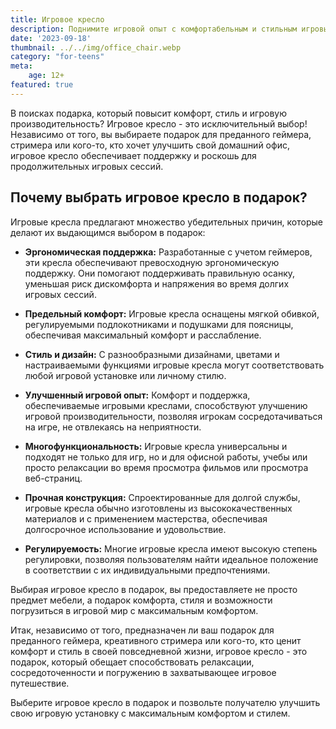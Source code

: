```yaml
---
title: Игровое кресло
description: Поднимите игровой опыт с комфортабельным и стильным игровым креслом.
date: '2023-09-18'
thumbnail: ../../img/office_chair.webp
category: "for-teens"
meta:
    age: 12+
featured: true
---
```


В поисках подарка, который повысит комфорт, стиль и игровую производительность? Игровое кресло - это исключительный выбор! Независимо от того, вы выбираете подарок для преданного геймера, стримера или кого-то, кто хочет улучшить свой домашний офис, игровое кресло обеспечивает поддержку и роскошь для продолжительных игровых сессий.

## Почему выбрать игровое кресло в подарок?

Игровые кресла предлагают множество убедительных причин, которые делают их выдающимся выбором в подарок:

- **Эргономическая поддержка:** Разработанные с учетом геймеров, эти кресла обеспечивают превосходную эргономическую поддержку. Они помогают поддерживать правильную осанку, уменьшая риск дискомфорта и напряжения во время долгих игровых сессий.

- **Предельный комфорт:** Игровые кресла оснащены мягкой обивкой, регулируемыми подлокотниками и подушками для поясницы, обеспечивая максимальный комфорт и расслабление.

- **Стиль и дизайн:** С разнообразными дизайнами, цветами и настраиваемыми функциями игровые кресла могут соответствовать любой игровой установке или личному стилю.

- **Улучшенный игровой опыт:** Комфорт и поддержка, обеспечиваемые игровыми креслами, способствуют улучшению игровой производительности, позволяя игрокам сосредотачиваться на игре, не отвлекаясь на неприятности.

- **Многофункциональность:** Игровые кресла универсальны и подходят не только для игр, но и для офисной работы, учебы или просто релаксации во время просмотра фильмов или просмотра веб-страниц.

- **Прочная конструкция:** Спроектированные для долгой службы, игровые кресла обычно изготовлены из высококачественных материалов и с применением мастерства, обеспечивая долгосрочное использование и удовольствие.

- **Регулируемость:** Многие игровые кресла имеют высокую степень регулировки, позволяя пользователям найти идеальное положение в соответствии с их индивидуальными предпочтениями.

Выбирая игровое кресло в подарок, вы предоставляете не просто предмет мебели, а подарок комфорта, стиля и возможности погрузиться в игровой мир с максимальным комфортом.

Итак, независимо от того, предназначен ли ваш подарок для преданного геймера, креативного стримера или кого-то, кто ценит комфорт и стиль в своей повседневной жизни, игровое кресло - это подарок, который обещает способствовать релаксации, сосредоточенности и погружению в захватывающее игровое путешествие.

Выберите игровое кресло в подарок и позвольте получателю улучшить свою игровую установку с максимальным комфортом и стилем.
